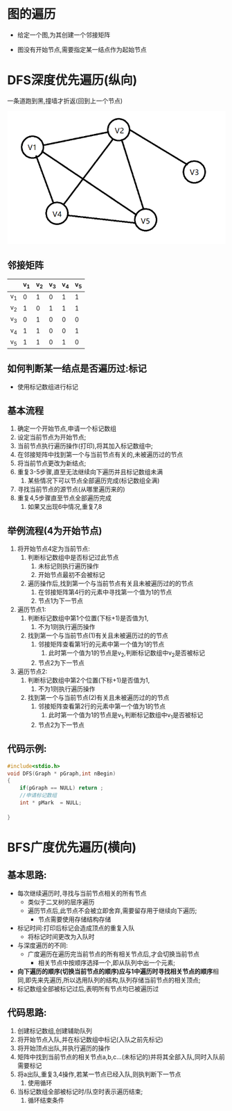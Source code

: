 # 图的遍历

- 给定一个图,为其创建一个邻接矩阵

- 图没有开始节点,需要指定某一结点作为起始节点

# DFS深度优先遍历(纵向)

一条道跑到黑,撞墙才折返(回到上一个节点)

![image-20200928182951982](4.%E5%9B%BE%E7%9A%84%E9%81%8D%E5%8E%86.assets/image-20200928182951982-1602069901624.png)

## 邻接矩阵

|               | v<sub>1</sub> | v<sub>2</sub> | v<sub>3</sub> | v<sub>4</sub> | v<sub>5</sub> |
| ------------- | ------------- | ------------- | ------------- | ------------- | :------------ |
| v<sub>1</sub> | 0             | 1             | 0             | 1             | 1             |
| v<sub>2</sub> | 1             | 0             | 1             | 1             | 1             |
| v<sub>3</sub> | 0             | 1             | 0             | 0             | 0             |
| v<sub>4</sub> | 1             | 1             | 0             | 0             | 1             |
| v<sub>5</sub> | 1             | 1             | 0             | 1             | 0             |

## 如何判断某一结点是否遍历过:标记

- 使用标记数组进行标记

## 基本流程

1. 确定一个开始节点,申请一个标记数组
2. 设定当前节点为开始节点;
3. 当前节点执行遍历操作(打印),将其加入标记数组中;
4. 在邻接矩阵中找到第一个与当前节点有关的,未被遍历过的节点
5. 将当前节点更改为新结点;
6. 重复3-5步骤,直至无法继续向下遍历并且标记数组未满
   1. 某些情况下可以节点全部遍历完成(标记数组全满)
7. 寻找当前节点的源节点(从哪里遍历来的)
8. 重复4,5步骤直至节点全部遍历完成
   1. 如果又出现6中情况,重复7,8

## 举例流程(4为开始节点)

1. 将开始节点4定为当前节点:
   1. 判断标记数组中是否标记过此节点
      1. 未标记则执行遍历操作
      2. 开始节点最初不会被标记
   2. 遍历操作后,找到第一个与当前节点有关且未被遍历过的的节点
      1. 在邻接矩阵第4行的元素中寻找第一个值为1的节点
      2. 节点1为下一节点
2. 遍历节点1:
   1. 判断标记数组中第1个位置(下标+1)是否值为1,
      1. 不为1则执行遍历操作
   2. 找到第一个与当前节点(1)有关且未被遍历过的的节点
      1. 邻接矩阵查看第1行的元素中第一个值为1的节点
         1. 此时第一个值为1的节点是v<sub>2</sub>,判断标记数组中v<sub>2</sub>是否被标记
      2. 节点2为下一节点
3. 遍历节点2:
   1. 判断标记数组中第2个位置(下标+1)是否值为1,
      1. 不为1则执行遍历操作
   2. 找到第一个与当前节点(2)有关且未被遍历过的的节点
      1. 邻接矩阵查看第2行的元素中第一个值为1的节点
         1. 此时第一个值为1的节点是v<sub>1</sub>,判断标记数组中v<sub>1</sub>是否被标记
      2. 节点2为下一节点

## 代码示例:

```c
#include<stdio.h>
void DFS(Graph * pGraph,int nBegin)
{
	if(pGraph == NULL) return ;
	//申请标记数组
	int * pMark  = NULL;
	
}
```





# BFS广度优先遍历(横向)

## 基本思路:

- 每次继续遍历时,寻找与当前节点相关的所有节点
  - 类似于二叉树的层序遍历
  - 遍历节点后,此节点不会被立即舍弃,需要留存用于继续向下遍历;
    - 节点需要使用存储结构存储
- 标记时间:打印后标记会造成顶点的重复入队
  - 将标记时间更改为入队时
- 与深度遍历的不同:
  - 广度遍历在遍历完当前节点的所有相关节点后,才会切换当前节点
    - 相关节点中按顺序选择一个,即从队列中出一个元素;
- **向下遍历的顺序(切换当前节点的顺序)**应与**1中遍历时寻找相关节点的顺序**相同,即先来先遍历,所以选用队列的结构,队列存储当前节点的相关顶点;
- 标记数组全部被标记过后,表明所有节点均已被遍历过

## 代码思路:

1. 创建标记数组,创建辅助队列
2. 将开始节点入队,并在标记数组中标记(入队之前先标记)
3. 将开始顶点出队,并执行遍历的操作
4. 矩阵中找到当前节点的相关节点a,b,c...(未标记的)并将其全部入队,同时入队前需要标记
5. 将a出队,重复3,4操作,若某一节点已经入队,则执判断下一节点
   1. 使用循环
6. 当标记数组全部被标记时/队空时表示遍历结束;
   1. 循环结束条件